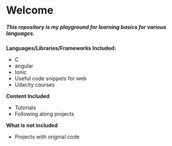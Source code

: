 # Welcome

##### This repository is my playground for learning basics for various languages.

**Languages/Libraries/Frameworks Included:**
  * C
  * angular
  * Ionic
  * Useful code snippets for web
  * Udacity courses

**Content Included**
  * Tutorials
  * Following along projects

**What is not included**
  * Projects with original code
